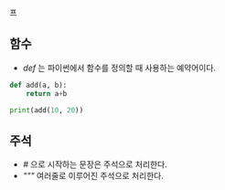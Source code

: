 프
## 함수
- *def* 는 파이썬에서 함수를 정의할 때 사용하는 예약어이다.
``` python
def add(a, b):
	return a+b

print(add(10, 20))
```
## 주석
- *#* 으로 시작하는 문장은 주석으로 처리한다.
- *"""* 여러줄로 이루어진 주석으로 처리한다.

